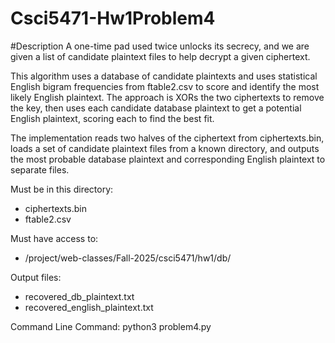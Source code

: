 # Csci5471-Hw1Problem4

#Description
A one-time pad used twice unlocks its secrecy, and we are given a list of candidate plaintext files to help decrypt a given ciphertext.

This algorithm uses a database of candidate plaintexts and uses statistical English bigram frequencies from ftable2.csv to score and identify the most likely English plaintext. The approach is XORs the two ciphertexts to remove the key, then uses each candidate database plaintext to get a potential English plaintext, scoring each to find the best fit.

The implementation reads two halves of the ciphertext from ciphertexts.bin, loads a set of candidate plaintext files from a known directory, and outputs the most probable database plaintext and corresponding English plaintext to separate files.

Must be in this directory:
- ciphertexts.bin
- ftable2.csv

Must have access to:
- /project/web-classes/Fall-2025/csci5471/hw1/db/

Output files:
- recovered_db_plaintext.txt
- recovered_english_plaintext.txt

Command Line Command:
python3 problem4.py
